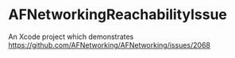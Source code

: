 AFNetworkingReachabilityIssue
=============================

An Xcode project which demonstrates https://github.com/AFNetworking/AFNetworking/issues/2068
